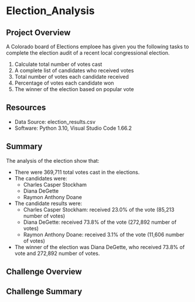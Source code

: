 # Election_Analysis

## Project Overview

A Colorado board of Elections emploee has given you the following tasks to complete the election audit of a recent local congressional election.

1. Calculate total number of votes cast
2. A complete list of candidates who received votes
3. Total number of votes each candidate received
4. Percentage of votes each candidate won
5. The winner of the election based on popular vote

## Resources

* Data Source: election_results.csv
* Software: Python 3.10, Visual Studio Code 1.66.2

## Summary

The analysis of the election show that:
 * There were 369,711 total votes cast in the elections.
 * The candidates were:
    * Charles Casper Stockham
    * Diana DeGette
    * Raymon Anthony Doane 
 * The candidate results were: 
    * Charles Casper Stockham: received 23.0% of the vote (85,213 number of votes)
    * Diana DeGette: received 73.8% of the vote (272,892 number of votes)
    * Raymon Anthony Doane: received 3.1% of the vote (11,606 number of votes)
 * The winner of the election was Diana DeGette, who received 73.8% of vote and 272,892 number of votes.

## Challenge Overview

## Challenge Summary


